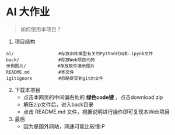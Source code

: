 # AI 大作业

> 如何使用本项目？

1. 项目结构

```
ai/					#存放训练模型有关的Python代码和.ipynb文件
back/				#存放Web项目代码
示例图片/			 #存放软件演示图片
README.md		    #本文件
igitignore			#忽略提交到git的文件
```

2. 下载本项目
   - 点击本网页的中间偏右处的 **绿色code键** ，点击download zip
   - 解压zip文件后，进入back目录
   - 点击 README.md 文件，根据说明进行操作即可复现本Web项目
3. 最后
   - 因为是国外网站，网速可能比较慢:P



